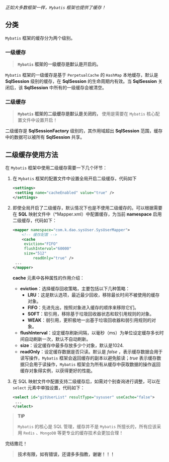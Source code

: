 *正如大多数框架一样，`Mybatis` 框架也提供了缓存！* 



## 分类

`Mybatis` 框架的缓存分为两个级别。



### 一级缓存

> **`Mybatis` 框架的一级缓存是默认是开启的。**

`Mybatis` 框架的一级缓存是基于 `PerpetualCache` 的 `HashMap` 本地缓存，默认是 **SqlSession** 级别的缓存，在  **SqlSession** 的生命周期内有效。当 **SqlSession** 关闭后，该 **SqlSession** 中所有的一级缓存会被清空。



### 二级缓存

> **`Mybatis` 框架的二级缓存是默认是关闭的，** 使用是需要在 `Mybatis` 核心配置文件中设置开启！

二级缓存是 **SqlSessionFactory** 级别的，其作用域超出 **SqlSession** 范围，缓存中的数据可以被所有 **SqlSession** 共享。



## 二级缓存使用方法

在 `Mybatis` 框架中使用二级缓存需要一下几个环节：

1. 在 `Mybatis` 框架的配置文件中设置全局开启二级缓存，代码如下

   ```xml
   <settings>
   	<setting name="cacheEnabled" value="true" />
   </settings>
   ```

2. 即使全局开启了二级缓存，默认情况下也是不使用二级缓存的。可以根据需要在 **SQL** 映射文件中（*Mapper.xml）中配置缓存，为当前 **namespace** 启用二级缓存，代码如下：

   ```xml
   <mapper namespace="com.k.dao.sysUser.SysUserMapper">
       <!-- 缓存配置 -->   
       <cache
       	eviction="FIFO"
       	flushInterval="60000"
       	size="512"	
        	readOnly="true" />
   	...
   </mapper>
   ```

   **cache** 元素中各种属性的作用介绍：

   - **eviction**：选择缓存回收策略，主要包括以下几种策略：
     - **LRU**：这是默认选项，最近最少回收，移除最长时间不被使用的缓存对象。
     - **FIFO**：先进先出，按照对象进入缓存的顺序来移除它们。
     - **SOFT**：软引用，移除基于垃圾回收器状态和软引用规则的对象。
     - **WEAK**：弱引用，更积极地一出基于垃圾回收器和弱引用规则的对象。
   - **flushInterval**：设定缓存刷新间隔，以毫秒（ms）为单位设定缓存多长时间自动刷新一次，默认不自动刷新。   
   - **size**：设定缓存中最多存放多少个对象，默认是1024.
   - **readOnly**：设定缓存数据是否只读。默认是 *false* ，表示缓存数据会用于读写操作，`Mybatis` 框架会返回缓存的副本以避免脏读；*true* 表示缓存数据只会用于读操作，`Mybatis` 框架会为所有从缓存中获取数据的操作返回缓存对象得实例，以获得更好的性能。 

3. 在 SQL 映射文件中配置支持二级缓存后，如需对个别查询进行调整，可以在 `select` 元素中单独设置，代码如下：

   ```xml
   <select id="gitUserList" resultType="sysuser" useCache="false">
   	...
   </select>
   ```

   

> **TIP**
>
> `Mybatis` 的核心是 SQL 管理，缓存并不是 `Mybatis` 所擅长的，所有应该采用 `Redis` 、`MongoDB`  等更专业的缓存技术会更加合理！



完结撒花！

> **技术有限，如有错误，还请多多指教，谢谢！！！**